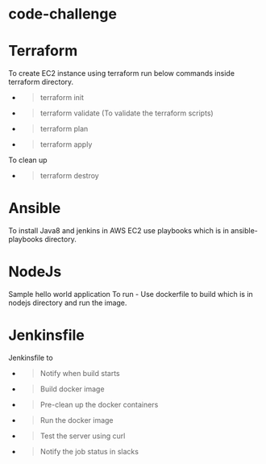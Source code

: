 # code-challenge
# Terraform
  To create EC2 instance using terraform run below commands inside terraform directory.
   
   - > terraform init
  
   - > terraform validate (To validate the terraform scripts)
   
   - > terraform plan
   
   - > terraform apply
  
  To clean up
   
   - > terraform destroy
   
# Ansible
  To install Java8 and jenkins in AWS EC2 use playbooks which is in ansible-playbooks directory.  
    
# NodeJs
  Sample hello world application
  To run - Use dockerfile to build which is in nodejs directory and run the image.

# Jenkinsfile
  Jenkinsfile to 
  - > Notify when build starts
  - > Build docker image
  - > Pre-clean up the docker containers
  - > Run the docker image
  - > Test the server using curl
  - > Notify the job status in slacks
 
  
